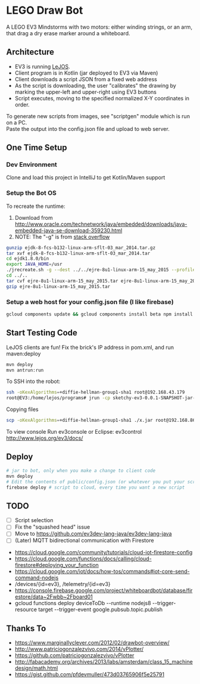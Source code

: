 # LEGO Draw Bot

A LEGO EV3 Mindstorms with two motors: either winding strings, or an arm, that drag a dry erase marker around a
whiteboard.

## Architecture

* EV3 is running [LeJOS](http://www.lejos.org/).
* Client program is in Kotlin (jar deployed to EV3 via Maven)
* Client downloads a script JSON from a fixed web address
* As the script is downloading, the user "calibrates" the drawing by marking the upper-left and upper-right using EV3
  buttons
* Script executes, moving to the specified normalized X-Y coordinates in order.

To generate new scripts from images, see "scriptgen" module which is run on a PC.  
Paste the output into the config.json file and upload to web server.

## One Time Setup

### Dev Environment

Clone and load this project in IntelliJ to get Kotlin/Maven support

### Setup the Bot OS

To recreate the runtime:

1. Download from http://www.oracle.com/technetwork/java/embedded/downloads/java-embedded-java-se-download-359230.html
2. NOTE: The "-g" is from [stack overflow](https://stackoverflow.com/questions/23275519/jdwp-in-embedded-jre-in-java-8)

```bash
gunzip ejdk-8-fcs-b132-linux-arm-sflt-03_mar_2014.tar.gz
tar xvf ejdk-8-fcs-b132-linux-arm-sflt-03_mar_2014.tar
cd ejdk1.8.0/bin
export JAVA_HOME=/usr
./jrecreate.sh -g --dest ../../ejre-8u1-linux-arm-15_may_2015 --profile compact2 --vm client
cd ../..
tar cvf ejre-8u1-linux-arm-15_may_2015.tar ejre-8u1-linux-arm-15_may_2015
gzip ejre-8u1-linux-arm-15_may_2015.tar
```

### Setup a web host for your config.json file (I like firebase)

```bash
gcloud components update && gcloud components install beta npm install -g firebase-tools
```

## Start Testing Code

LeJOS clients are fun!  Fix the brick's IP address in pom.xml, and run maven:deploy

```bash
mvn deploy
mvn antrun:run
```

To SSH into the robot:

```bash
ssh -oKexAlgorithms=+diffie-hellman-group1-sha1 root@192.168.43.179
root@EV3:/home/lejos/programs# jrun -cp sketchy-ev3-0.0.1-SNAPSHOT-jar-with-dependencies.jar info.benjaminhill.sketchy.MainKt
```

Copying files

```bash
scp -oKexAlgorithms=+diffie-hellman-group1-sha1 ./x.jar root@192.168.86.250:/home/root/lejos/lib/
```

To view console Run ev3console or Eclipse: ev3control
http://www.lejos.org/ev3/docs/

## Deploy

```bash
# jar to bot, only when you make a change to client code
mvn deploy 
# Edit the contents of public/config.json (or whatever you put your script in)
firebase deploy # script to cloud, every time you want a new script
```

## TODO

- [ ] Script selection
- [ ] Fix the "squashed head" issue
- [ ] Move to https://github.com/ev3dev-lang-java/ev3dev-lang-java
- [ ] (Later) MQTT bidirectional communication with Firestore

* https://cloud.google.com/community/tutorials/cloud-iot-firestore-config
* https://cloud.google.com/functions/docs/calling/cloud-firestore#deploying_your_function
* https://cloud.google.com/iot/docs/how-tos/commands#iot-core-send-command-nodejs
* /devices/{id=ev3}, /telemetry/{id=ev3}
* https://console.firebase.google.com/project/whiteboardbot/database/firestore/data~2Fwbb~2Fboard01
* gcloud functions deploy deviceToDb --runtime nodejs8 --trigger-resource target --trigger-event
  google.pubsub.topic.publish

## Thanks To

* https://www.marginallyclever.com/2012/02/drawbot-overview/
* http://www.patriciogonzalezvivo.com/2014/vPlotter/
* https://github.com/patriciogonzalezvivo/vPlotter
* http://fabacademy.org/archives/2013/labs/amsterdam/class_15_machinedesign/math.html
* https://gist.github.com/pfdevmuller/473d03765906f5e25791